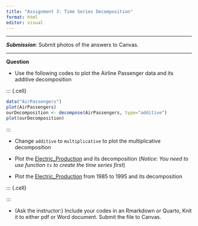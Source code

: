 ```yaml
---
title: "Assignment 3: Time Series Decomposition"
format: html
editor: visual
---
```



------------------------------------------------------------------------

***Submission***: Submit photos of the answers to Canvas. 





------------------------------------------------------------------------

**Question** 

- Use the following codes to plot the Airline Passenger data and its additive decomposition


::: {.cell}

```{.r .cell-code}
data("AirPassengers")
plot(AirPassengers)
ourDecomposition <- decompose(AirPassengers, type="additive")
plot(ourDecomposition)
```
:::


- Change `additive` to `multiplicative` to plot the multiplicative decomposition

- Plot the [Electric_Production](data/Electric_Production.csv) and its decomposition (*Notice: You need to use function `ts` to create the time series first*)

- Plot the [Electric_Production](data/Electric_Production.csv) from 1985 to 1995 and its decomposition


::: {.cell}

:::


- (Ask the instructor:) Include your codes in an Rmarkdown or Quarto, Knit it to either pdf or Word document. Submit the file to Canvas.  


